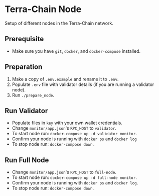 # Terra-Chain Node

Setup of different nodes in the Terra-Chain network.

## Prerequisite
- Make sure you have `git`, `docker`, and `docker-compose` installed.

## Preparation
1. Make a copy of `.env.example` and rename it to `.env`.
2. Populate `.env` file with validator details (if you are running a validator node).
3. Run `./prepare_node`.

## Run Validator
- Populate files in `key` with your own wallet credentials.
- Change `monitor/app.json`'s `RPC_HOST` to `validator`.
- To start node run: `docker-compose up -d validator monitor`.
- Confirm your node is running with `docker ps` and `docker log`
- To stop node run: `docker-compose down`.

## Run Full Node
- Change `monitor/app.json`'s `RPC_HOST` to `full-node`.
- To start node run: `docker-compose up -d full-node monitor`.
- Confirm your node is running with `docker ps` and `docker log`.
- To stop node run: `docker-compose down`.
